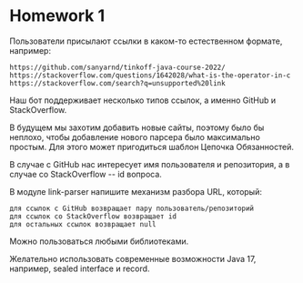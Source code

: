 # Homework 1
Пользователи присылают ссылки в каком-то естественном формате, например:

    https://github.com/sanyarnd/tinkoff-java-course-2022/                
    https://stackoverflow.com/questions/1642028/what-is-the-operator-in-c
    https://stackoverflow.com/search?q=unsupported%20link                

Наш бот поддерживает несколько типов ссылок, а именно GitHub и StackOverflow.

В будущем мы захотим добавить новые сайты, поэтому было бы неплохо, чтобы добавление нового парсера было максимально простым. Для этого может пригодиться шаблон Цепочка Обязанностей.

В случае с GitHub нас интересует имя пользователя и репозитория, а в случае со StackOverflow -- id вопроса.

В модуле link-parser напишите механизм разбора URL, который:

    для ссылок с GitHub возвращает пару пользователь/репозиторий
    для ссылок со StackOverflow возвращает id
    для остальных ссылок возвращает null

Можно пользоваться любыми библиотеками.

Желательно использовать современные возможности Java 17, например, sealed interface и record.

